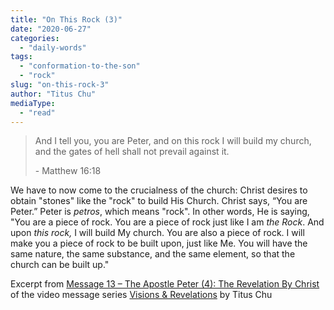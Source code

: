 ```yaml
---
title: "On This Rock (3)"
date: "2020-06-27"
categories: 
  - "daily-words"
tags: 
  - "conformation-to-the-son"
  - "rock"
slug: "on-this-rock-3"
author: "Titus Chu"
mediaType: 
  - "read"
---
```


> And I tell you, you are Peter, and on this rock I will build my church, and the gates of hell shall not prevail against it.
> 
> \- Matthew 16:18

We have to now come to the crucialness of the church: Christ desires to obtain "stones" like the "rock" to build His Church. Christ says, “You are Peter.” Peter is _petros_, which means "rock". In other words, He is saying, "You are a piece of rock. You are a piece of rock just like I am _the Rock_. And upon _this rock,_ I will build My church. You are also a piece of rock. I will make you a piece of rock to be built upon, just like Me. You will have the same nature, the same substance, and the same element, so that the church can be built up."

Excerpt from [Message 13 – The Apostle Peter (4): The Revelation By Christ](https://youtu.be/MRjNQlPP6ug?t=610) of the video message series [Visions & Revelations](http://english.thechurchincleveland.org/virtual-lords-day.html) by Titus Chu
